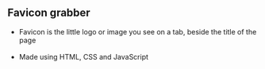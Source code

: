 <h2>Favicon grabber <br></h2>
<ul>
<li>Favicon is the little logo or image you see on a tab, beside the title of the page </li> <br>
<li>Made using HTML, CSS and JavaScript</li>
</ul>
